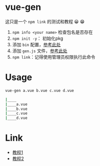 # vue-gen

这只是一个 `npm link` 的测试和教程 😀 😁

1. `npm info <your name>` 检查包名是否存在
2. `npm init -y`： 初始化pkg
3. 添加 `bin` 配置，[参考此处](https://github.com/dragon8github/vue-gen/blob/master/package.json#L6)
4. 添加 `gen.js` 文件，[参考此处](https://github.com/dragon8github/vue-gen/blob/master/vue-gen.js)
5. `npm link`：记得使用管理员权限执行此命令

# Usage

```bash
vue-gen a.vue b.vue c.vue d.vue
```

```bash
|____
|____a.vue
|____b.vue
|____c.vue
|____d.vue
```

# Link

- [教程1](http://mp.weixin.qq.com/s?__biz=MzAxMTU0NTc4Nw==&mid=2661157390&idx=1&sn=6d96e54f1c4ecd5201a03fe76cc5f5a9&chksm=80d5d7dab7a25ecc5d1c47e81b32a4c88e8d70b1fcfd849777ca9605d8326339dff9e29e6e37&mpshare=1&scene=23&srcid=1218i1tXLnRQfPHvJmqSyRHR#rd)
- [教程2](https://www.cnblogs.com/CyLee/p/6195022.html)